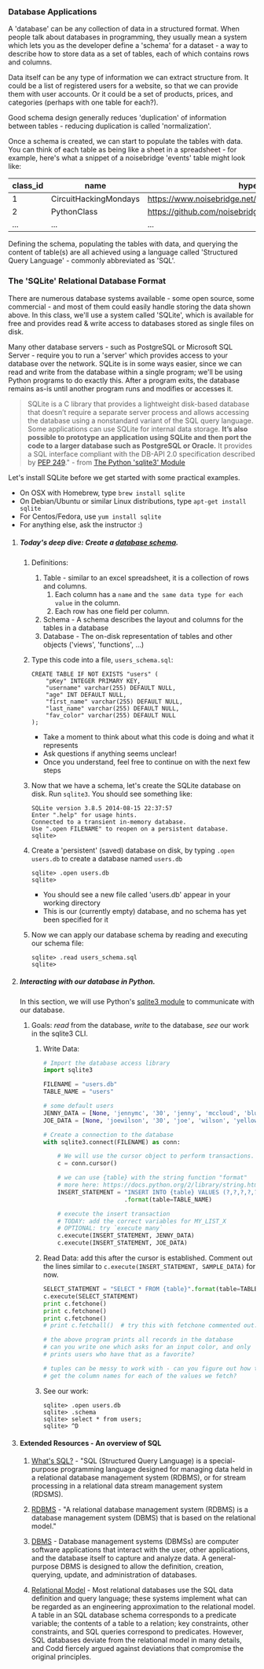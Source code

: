### Database Applications ###

A 'database' can be any collection of data in a structured format.  When people talk about databases in programming, they usually mean a system which lets you as the developer define a 'schema' for a dataset - a way to describe how to store data as a set of tables, each of which contains rows and columns.

Data itself can be any type of information we can extract structure from.  It could be a list of registered users for a website, so that we can provide them with user accounts.  Or it could be a set of products, prices, and categories (perhaps with one table for each?).

Good schema design generally reduces 'duplication' of information between tables - reducing duplication is called 'normalization'.

Once a schema is created, we can start to populate the tables with data.  You can think of each table as being like a sheet in a spreadsheet - for example, here's what a snippet of a noisebridge 'events' table might look like:


| class_id | name | hyperlink |
| ------- | ------------ | ----- |
| 1 | CircuitHackingMondays | https://www.noisebridge.net/wiki/Circuit_Hacking_Monday |
| 2 | PythonClass | https://github.com/noisebridge/PythonClass |
| ... | ... | ... |

Defining the schema, populating the tables with data, and querying the content of table(s) are all achieved using a language called 'Structured Query Language' - commonly abbreviated as 'SQL'.


### The 'SQLite' Relational Database Format

There are numerous database systems available - some open source, some commercial - and most of them could easily handle storing the data shown above.  In this class, we'll use a system called 'SQLite', which is available for free and provides read & write access to databases stored as single files on disk.

Many other database servers - such as PostgreSQL or Microsoft SQL Server - require you to run a 'server' which provides access to your database over the network.  SQLite is in some ways easier, since we can read and write from the database within a single program; we'll be using Python programs to do exactly this.  After a program exits, the database remains as-is until another program runs and modifies or accesses it.

>SQLite is a C library that provides a lightweight disk-based database that doesn’t require a separate server process and allows accessing the database using a nonstandard variant of the SQL query language. Some applications can use SQLite for internal data storage. **It’s also possible to prototype an application using SQLite and then port the code to a larger database such as PostgreSQL or Oracle.** It provides a SQL interface compliant with the DB-API 2.0 specification described by [PEP 249](http://www.python.org/dev/peps/pep-0249)." - from [The Python 'sqlite3' Module](https://docs.python.org/2/library/sqlite3.html)

Let's install SQLite before we get started with some practical examples.

- On OSX with Homebrew, type `brew install sqlite`
- On Debian/Ubuntu or similar Linux distributions, type `apt-get install sqlite`
- For Centos/Fedora, use `yum install sqlite`
- For anything else, ask the instructor :)

1. ##### Today's deep dive: Create a [database schema](https://www.sqlite.org/lang.html).

    1. Definitions:
        1. Table - similar to an excel spreadsheet, it is a collection of rows and columns.
            1. Each column has a `name` and `the same data type for each value` in the column.
            2. Each row has one field per column.
        2. Schema - A schema describes the layout and columns for the tables in a database
        3. Database - The on-disk representation of tables and other objects ('views', 'functions', ...)
    2. Type this code into a file, `users_schema.sql`:

        ```
        CREATE TABLE IF NOT EXISTS "users" ( 
            "pKey" INTEGER PRIMARY KEY,
            "username" varchar(255) DEFAULT NULL, 
            "age" INT DEFAULT NULL,
            "first_name" varchar(255) DEFAULT NULL,
            "last_name" varchar(255) DEFAULT NULL,
            "fav_color" varchar(255) DEFAULT NULL
        );
        ```
        - Take a moment to think about what this code is doing and what it represents
        - Ask questions if anything seems unclear!
        - Once you understand, feel free to continue on with the next few steps
       
    3. Now that we have a schema, let's create the SQLite database on disk.  Run `sqlite3`.  You should see something like:
        ```
        SQLite version 3.8.5 2014-08-15 22:37:57
        Enter ".help" for usage hints.
        Connected to a transient in-memory database.
        Use ".open FILENAME" to reopen on a persistent database.
        sqlite>
        ```
        
    4. Create a 'persistent' (saved) database on disk, by typing `.open users.db` to create a database named `users.db`
        ```
        sqlite> .open users.db
        sqlite>
        ```
        - You should see a new file called 'users.db' appear in your working directory
        - This is our (currently empty) database, and no schema has yet been specified for it
        
    5. Now we can apply our database schema by reading and executing our schema file:
        ```
        sqlite> .read users_schema.sql
        sqlite>
        ```
    

2. ##### Interacting with our database in Python.

    In this section, we will use Python's [sqlite3 module](https://docs.python.org/2/library/sqlite3.html) to communicate with our database.
    
    1. Goals: *read* from the database, *write* to the database, *see* our work in the sqlite3 CLI.

        1. Write Data:
            ```python
            # Import the database access library
            import sqlite3

            FILENAME = "users.db"
            TABLE_NAME = "users"

            # some default users
            JENNY_DATA = [None, 'jennymc', '30', 'jenny', 'mccloud', 'blue']
            JOE_DATA = [None, 'joewilson', '30', 'joe', 'wilson', 'yellow']

            # Create a connection to the database
            with sqlite3.connect(FILENAME) as conn:

                # We will use the cursor object to perform transactions.
                c = conn.cursor()

                # we can use {table} with the string function "format"
                # more here: https://docs.python.org/2/library/string.html#format-string-syntax
                INSERT_STATEMENT = "INSERT INTO {table} VALUES (?,?,?,?,?,?)" \
                                   .format(table=TABLE_NAME)

                # execute the insert transaction 
                # TODAY: add the correct variables for MY_LIST_X
                # OPTIONAL: try `execute many`
                c.execute(INSERT_STATEMENT, JENNY_DATA)
                c.execute(INSERT_STATEMENT, JOE_DATA)
            ```

        2. Read Data: add this after the cursor is established. Comment out the lines similar to `c.execute(INSERT_STATEMENT, SAMPLE_DATA)` for now.

            ```python
            SELECT_STATEMENT = "SELECT * FROM {table}".format(table=TABLE_NAME)
            c.execute(SELECT_STATEMENT)
            print c.fetchone()
            print c.fetchone()
            print c.fetchone()
            # print c.fetchall()  # try this with fetchone commented out.
            
            # the above program prints all records in the database
            # can you write one which asks for an input color, and only
            # prints users who have that as a favorite?
            
            # tuples can be messy to work with - can you figure out how to
            # get the column names for each of the values we fetch?
            ```

        3. See our work:
            ```
            sqlite> .open users.db
            sqlite> .schema
            sqlite> select * from users;
            sqlite> ^D
            ```

3. #### Extended Resources - An overview of SQL
    1. [What's SQL?](http://en.wikipedia.org/wiki/SQL) - "SQL (Structured Query Language) is a special-purpose programming language designed for managing data held in a relational database management system (RDBMS), or for stream processing in a relational data stream management system (RDSMS).
    2. [RDBMS](http://en.wikipedia.org/wiki/Relational_database_management_system) - "A relational database management system (RDBMS) is a database management system (DBMS) that is based on the relational model."

    3. [DBMS](http://en.wikipedia.org/wiki/Database) - Database management systems (DBMSs) are computer software applications that interact with the user, other applications, and the database itself to capture and analyze data. A general-purpose DBMS is designed to allow the definition, creation, querying, update, and administration of databases.
    4. [Relational Model](http://en.wikipedia.org/wiki/Relational_model) - Most relational databases use the SQL data definition and query language; these systems implement what can be regarded as an engineering approximation to the relational model. A table in an SQL database schema corresponds to a predicate variable; the contents of a table to a relation; key constraints, other constraints, and SQL queries correspond to predicates. However, SQL databases deviate from the relational model in many details, and Codd fiercely argued against deviations that compromise the original principles.
